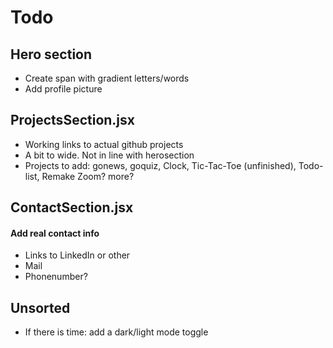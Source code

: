# Todo

## Hero section

- Create span with gradient letters/words
- Add profile picture

## ProjectsSection.jsx

- Working links to actual github projects
- A bit to wide. Not in line with herosection
- Projects to add:
  gonews, goquiz, Clock, Tic-Tac-Toe (unfinished), Todo-list, Remake Zoom? more?

## ContactSection.jsx

#### Add real contact info

- Links to LinkedIn or other
- Mail
- Phonenumber?

## Unsorted

- If there is time: add a dark/light mode toggle
